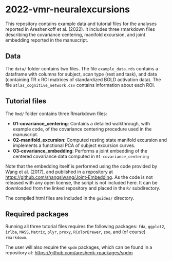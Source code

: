 # 2022-vmr-neuralexcursions

This repository contains example data and tutorial files for the analyses reported in Areshenkoff et al. (2022). It includes three rmarkdown files describing the covariance centering, manifold excursion, and joint embedding reported in the manuscript.

## Data

The `data/` folder contains two files. The file `example_data.rds` contains a dataframe with columns for subject, scan type (rest and task), and data (containing TR x ROI matrices of standardized BOLD activation data). The file `atlas_cognitive_network.csv` contains information about each ROI.

## Tutorial files

The `Rmd/` folder contains three Rmarkdown files:

- __01-covariance_centering__: Contains a detailed walkthrough, with example code, of the covariance centering procedure used in the manuscript.
- __02-manifold_excursion__: Computed resting state manifold excursion and implements a functional PCA of subject excursion curves.
- __03-covariance_embedding__: Performs a joint embedding of the centered covariance data computed in `01-covariance_centering`

Note that the embedding itself is performed using the code provided by Wang et al. (2017), and published in a repository at https://github.com/shangsiwang/Joint-Embedding. As the code is not released with any open license, the script is not  included here. It can be downloaded from the linked repository and placed in the `R/` subdirectory.

The compiled html files are included in the `guides/` directory.

## Required packages

Running all three tutorial files requires the following packages: `fda`, `ggplot2`, `irlba`, `MASS`, `Matrix`, `plyr`, `proxy`, `RColorBrewer`, `zoo`, and (of course) `rmarkdown`.

The user will also require the `spdm` packages, which can be found in a repository at: https://github.com/areshenk-rpackages/spdm
